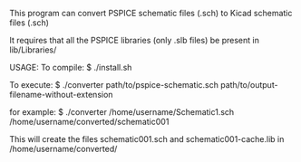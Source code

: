 This program can convert PSPICE schematic files (.sch) to Kicad schematic files (.sch)

It requires that all the PSPICE libraries (only .slb files) be present in lib/Libraries/

USAGE:
To compile:
$ ./install.sh

To execute:
$ ./converter path/to/pspice-schematic.sch path/to/output-filename-without-extension

for example:
$ ./converter /home/username/Schematic1.sch /home/username/converted/schematic001

This will create the files schematic001.sch and schematic001-cache.lib in /home/username/converted/
